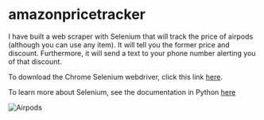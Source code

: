 # amazonpricetracker
I have built a web scraper with Selenium that will track the price of airpods (although you can use any item). It will tell you the former price and discount. Furthermore, it will send a text to your phone number alerting you of that discount.

To download the Chrome Selenium webdriver, click this link [here](https://chromedriver.chromium.org/). 

To learn more about Selenium, see the documentation in Python [here](https://selenium-python.readthedocs.io/)

![Airpods](airpods.jpg)
